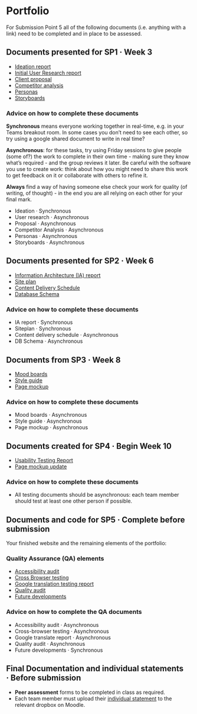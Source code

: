 # Portfolio

For Submission Point 5 all of the following documents (i.e. anything with a link) need to be completed and in place to be assessed.

## Documents presented for SP1 · Week 3

- [Ideation report](1_User_and_Competitor_Research/ideation.md)
- [Initial User Research report](1_User_and_Competitor_Research/user-research.md)
- [Client proposal](1_User_and_Competitor_Research/proposal.md)
- [Competitor analysis](1_User_and_Competitor_Research/competitor-analysis.docx)
- [Personas](1_User_and_Competitor_Research/personas.md)
- [Storyboards](1_User_and_Competitor_Research/storyboards.md)

### Advice on how to complete these documents

**Synchronous** means everyone working together in real-time, e.g. in your Teams breakout room. In some cases you don’t need to see each other, so try using a google shared document to write in real time?

**Asynchronous**: for these tasks, try using Friday sessions to give people (some of?) the work to complete in their own time - making sure they know what’s required - and the group reviews it later. Be careful with the software you use to create work: think about how you might need to share this work to get feedback on it or collaborate with others to refine it.

**Always** find a way of having someone else check your work for quality (of writing, of thought) - in the end you are all relying on each other for your final mark.

- Ideation · Synchronous
- User research · Asynchronous
- Proposal · Asynchronous
- Competitor Analysis · Asynchronous
- Personas · Asynchronous
- Storyboards · Asynchronous

## Documents presented for SP2 · Week 6

- [Information Architecture (IA) report](2_IA_and_Content_Strategy/ia-report.md)
- [Site plan](2_IA_and_Content_Strategy/siteplan.md)
- [Content Delivery Schedule](2_IA_and_Content_Strategy/content-delivery-schedule.xlsx)
- [Database Schema](2_IA_and_Content_Strategy/schema.pdf)

### Advice on how to complete these documents

- IA report · Synchronous
- Siteplan · Synchronous
- Content delivery schedule · Asynchronous
- DB Schema · Asynchronous

## Documents from SP3 · Week 8

- [Mood boards](3_Design_&_Prototyping/mood-boards.md)
- [Style guide](3_Design_&_Prototyping/styleguide/style_guide.html)
- [Page mockup](3_Design_&_Prototyping/page-mockup.md)

### Advice on how to complete these documents

- Mood boards · Asynchronous
- Style guide · Asynchronous
- Page mockup · Asynchronous

## Documents created for SP4 · Begin Week 10

- [Usability Testing Report](4_Usability_Testing/usability_testing_report.md)
- [Page mockup update](4_Usability_Testing/page-mockup-update.md)

### Advice on how to complete these documents

- All testing documents should be asynchronous: each team member should test at least one other person if possible.

## Documents and code for SP5 · Complete before submission

Your finished website and the remaining elements of the portfolio:

### Quality Assurance (QA) elements

- [Accessibility audit](5_QA_and_The_Guide/accessibility.pdf)
- [Cross Browser testing](5_QA_and_The_Guide/browser_testing.md)
- [Google translation testing report](5_QA_and_The_Guide/internationalisation.md)
- [Quality audit](5_QA_and_The_Guide/quality_audit.md)
- [Future developments](5_QA_and_The_Guide/future.md)

### Advice on how to complete the QA documents

- Accessibility audit · Asynchronous
- Cross-browser testing · Asynchronous
- Google translate report · Asynchronous
- Quality audit · Asynchronous
- Future developments · Synchronous

## Final Documentation and individual statements · Before submission

- **Peer assessment** forms to be completed in class as required.
- Each team member must upload their [individual statement](5_QA_and_The_Guide/individual_statement.docx) to the relevant dropbox on Moodle.
